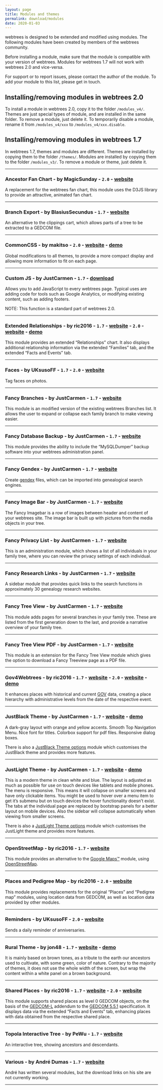 ```yaml
---
layout: page
title: Modules and themes
permalink: download/modules
date: 2020-01-03
---
```


webtrees is designed to be extended and modified using modules.
The following modules have been created by members of the webtrees community.

Before installing a module, make sure that the module is compatible with your version of webtrees.
Modules for webtrees 1.7 will not work with webtrees 2.0 and vice-versa.

For support or to report issues, please contact the author of the module.
To add your module to this list, please get in touch.

## Installing/removing modules in webtrees 2.0

To install a module in webtrees 2.0, copy it to the folder `/modules_v4/`.
Themes are just special types of module, and are installed in the same folder.
To remove a module, just delete it.
To temporarily disable a module, rename it from `/modules_v4/xxx` to `/modules_v4/xxx.disable`.

## Installing/removing modules in webtrees 1.7

In webtrees 1.7, themes and modules are different.
Themes are installed by copying them to the folder `/themes/`.
Modules are installed by copying them to the folder `/modules_v3/`.
To remove a module or theme, just delete it.

----------

### Ancestor Fan Chart - by MagicSunday - `2.0` - [website](https://github.com/magicsunday/webtrees-fan-chart)

A replacement for the webtrees fan chart, this module uses the D3JS library to provide
an attractive, animated fan chart.

----------

### Branch Export - by BlasiusSecundus - `1.7` - [website](https://github.com/BlasiusSecundus/branch_export)

An alternative to the clippings cart, which allows parts of a tree to be extracted to
a GEDCOM file.

----------

### CommonCSS - by makitso - `2.0` - [website](https://github.com/makitso/commoncss) - [demo](https://skatekey.net)

Global modifications to all themes, to provide a more compact display and allowing more
information to fit on each page.

----------

### Custom JS - by JustCarmen - `1.7` - [download](/downloads/modules/custom_js.zip)

Allows you to add JavaScript to every webtrees page.  Typical uses are adding code for
tools such as Google Analytics, or modifying existing content, such as adding footers.

NOTE: This function is a standard part of webtrees 2.0.

----------

### Extended Relationships - by ric2016 - `1.7` - [website](https://github.com/ric2016/extended_relationships) -  `2.0`  - [website](https://github.com/vesta-webtrees-2-custom-modules/vesta_extended_relationships) - [demo](https://cissee.de/webtrees)
 
This module provides an extended “Relationships” chart. It also displays additional relationship
information via the extended “Families” tab, and the extended “Facts and Events” tab.
 
----------

### Faces - by UKsusoFF - `1.7` - `2.0` - [website](https://github.com/UksusoFF/webtrees-faces)
 
Tag faces on photos.
 
----------

### Fancy Branches - by JustCarmen - `1.7` - [website](https://justcarmen.nl/fancy-modules/fancy-branches)

This module is an modified version of the existing webtrees Branches list.
It allows the user to expand or collapse each family branch to make viewing easier.

----------

### Fancy Database Backup - by JustCarmen - `1.7` - [website](https://justcarmen.nl/fancy-modules/fancy-database-backup)

This module provides the ability to include the “MySQLDumper” backup software into your
webtrees administration panel.

----------

### Fancy Gendex - by JustCarmen - `1.7` - [website](https://justcarmen.nl/fancy-modules/fancy-gendex)

Create [gendex](https://en.wikipedia.org/wiki/GENDEX) files, which can be imported into
genealogical search engines.

----------

### Fancy Image Bar - by JustCarmen - `1.7` - [website](https://justcarmen.nl/fancy-modules/fancy-imagebar)

The Fancy Imagebar is a row of images between header and content of your webtrees site.
The image bar is built up with pictures from the media objects in your tree.

----------

### Fancy Privacy List - by JustCarmen - `1.7` - [website](https://justcarmen.nl/fancy-modules/fancy-privacy-list)

This is an administration module, which shows a list of all individuals in your family tree,
where you can review the privacy settings of each individual.

----------

### Fancy Research Links - by JustCarmen - `1.7` - [website](https://justcarmen.nl/fancy-modules/fancy-research-links)

A sidebar module that provides quick links to the search functions in approximately 30
genealogy research websites.

----------

### Fancy Tree View - by JustCarmen - `1.7` - [website](https://justcarmen.nl/fancy-modules/fancy-treeview)

This module adds pages for several branches in your family tree. These are listed from the
first generation down to the last, and provide a narrative overview of your family tree.

----------

### Fancy Tree View PDF - by JustCarmen - `1.7` - [website](https://justcarmen.nl/fancy-modules/fancy-treeview-pdf)
 
 This module is an extension for the Fancy Tree View module which gives the option to
 download a Fancy Treeview page as a PDF file.
 
----------

### Gov4Webtrees - by ric2016 - `1.7` - [website](https://github.com/ric2016/gov4webtrees) -  `2.0`  - [website](https://github.com/vesta-webtrees-2-custom-modules/vesta_gov4webtrees) - [demo](https://cissee.de/gov4webtreesDemo)
 
It enhances places with historical and current [GOV](http://gov.genealogy.net) data,
creating a place hierarchy with administrative levels from the date of the respective event.
 
----------

### JustBlack Theme - by JustCarmen - `1.7` - [website](https://justcarmen.nl/themes/justblack-theme) - [demo](http://www.ahnen-recherche.de/webtrees)

A dark-gray layout with orange and yellow accents. Smooth Top Navigation Menu.
Nice font for titles. Colorbox support for pdf files. Responsive dialog boxes.
    
There is also a [JustBlack Theme options](https://github.com/JustCarmen/justblack_theme_options)
module which customises the JustBlack theme and provides more features.

----------

### JustLight Theme - by JustCarmen - `1.7` - [website](https://justcarmen.nl/themes/justlight-theme) - [demo](https://wijzijnfamilie.nl)

This is a modern theme in clean white and blue. The layout is adjusted as much as possible
for use on touch devices like tablets and mobile phones.
The menu is responsive. This means it will collapse on smaller screens and have only
clickable items. You might be used to hover over a menu item to get it’s submenu but
on touch devices the hover functionality doesn’t exist. The tabs at the individual
page are replaced by bootstrap panels for a better layout on mobile devices.
Also the sidebar will collapse automatically when viewing from smaller screens.

There is also a [JustLight Theme options](https://github.com/JustCarmen/justlight_theme_options)
module which customises the JustLight theme and provides more features.

----------

### OpenStreetMap - by ric2016 - `1.7` - [website](https://github.com/ric2016/openstreetmap_hooked)
 
This module provides an alternative to the [Google Maps™](https://www.google.com/maps) module,
using [OpenStreetMap](https://www.openstreetmap.org).
 
----------

### Places and Pedigree Map - by ric2016 - `2.0` - [website](https://github.com/vesta-webtrees-2-custom-modules/vesta_places_and_pedigree_map)
 
This module provides replacements for the original “Places” and “Pedigree map” modules,
using location data from GEDCOM, as well as location data provided by other modules.
 
----------

### Reminders - by UKsusoFF - `2.0` - [website](https://github.com/UksusoFF/webtrees-reminder)
 
Sends a daily reminder of anniversaries.
 
----------

### Rural Theme - by jon48 - `1.7` - [website](https://github.com/jon48/webtrees-theme-rural) - [demo](https://genea.jaubart.com/wt)

It is mainly based on brown tones, as a tribute to the earth our ancestors used to cultivate, with some green, color of nature. Contrary to the majority of themes, it does not use the whole width of the screen, but wrap the content within a white panel on a brown background.

----------

### Shared Places - by ric2016 - `1.7` - [website](https://github.com/ric2016/shared_places) -  `2.0`  - [website](https://github.com/vesta-webtrees-2-custom-modules/vesta_shared_places)
 
This module supports shared places as level 0 GEDCOM objects, on the basis of the
[GEDCOM-L](https://genealogy.net/GEDCOM/) addendum to the
[GEDCOM 5.5.1](/downloads/gedcom-551.pdf) specification.
It displays data via the extended “Facts and Events” tab, enhancing places with data
obtained from the respective shared place.
 
----------

### Topola Interactive Tree - by PeWu - `1.7` - [website](https://github.com/PeWu/topola-webtrees)

An interactive tree, showing ancestors and descendants.

----------

### Various - by André Dumas - `1.7` - [website](http://www.adumas.eu/wt/box)

André has written several modules, but the download links on his site are not currently working.

----------
